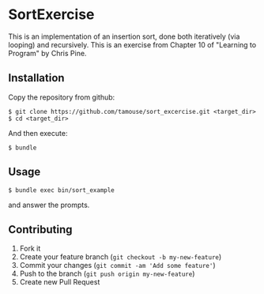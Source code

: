 # SortExercise

This is an implementation of an insertion sort, done both iteratively
(via looping) and recursively. This is an exercise from Chapter 10 of
"Learning to Program" by Chris Pine.

## Installation

Copy the repository from github:

    $ git clone https://github.com/tamouse/sort_excercise.git <target_dir>
    $ cd <target_dir>

And then execute:

    $ bundle

## Usage

    $ bundle exec bin/sort_example

and answer the prompts.

## Contributing

1. Fork it
2. Create your feature branch (`git checkout -b my-new-feature`)
3. Commit your changes (`git commit -am 'Add some feature'`)
4. Push to the branch (`git push origin my-new-feature`)
5. Create new Pull Request
